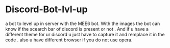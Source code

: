 # Discord-Bot-lvl-up

a bot to level up in server with the MEE6 bot.
With the images the bot can know if the scearch bar of discord is present or not .
And if u have a different theme for ur discord u just have to capture it and remplace it in the code .
also u have different browser if you do not use opera.
